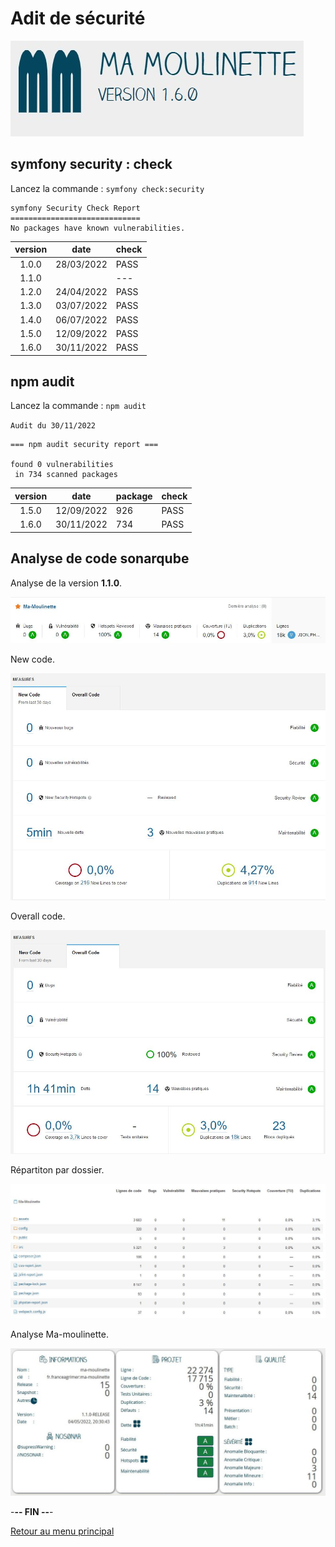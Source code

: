 # Adit de sécurité

![Ma-Moulinette](/documentation/ressources/home-000.jpg)

## symfony security : check

Lancez la commande : `symfony check:security`

```console
symfony Security Check Report
=============================
No packages have known vulnerabilities.
```

| version |   date     | check |
|:-------:|------------|-------|
| 1.0.0   | 28/03/2022 | PASS  |
| 1.1.0   |            | ---   |
| 1.2.0   | 24/04/2022 | PASS  |
| 1.3.0   | 03/07/2022 | PASS  |
| 1.4.0   | 06/07/2022 | PASS  |
| 1.5.0   | 12/09/2022 | PASS  |
| 1.6.0   | 30/11/2022 | PASS  |

## npm audit

Lancez la commande : `npm audit`

`Audit du 30/11/2022`

```console
=== npm audit security report ===

found 0 vulnerabilities
 in 734 scanned packages
```

| version |   date     | package | check |
|:-------:|------------|---------|-------|
| 1.5.0   | 12/09/2022 |  926    | PASS  |
| 1.6.0   | 30/11/2022 |  734    | PASS  |

## Analyse de code sonarqube

Analyse de la version **1.1.0**.

![sonarqube-001](/documentation/ressources/sonarqube-001.jpg)

New code.

![sonarqube-002](/documentation/ressources/sonarqube-002.jpg)

Overall code.

![sonarqube-003](/documentation/ressources/sonarqube-003.jpg)

Répartiton par dossier.

![sonarqube-002](/documentation/ressources/sonarqube-004.jpg)

Analyse Ma-moulinette.

![ma-moulinette](/documentation/ressources/ma-moulinette-001.jpg)

-**-- FIN --**-

[Retour au menu principal](/README.md)
